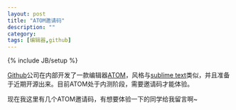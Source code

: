 ```yaml
---
layout: post
title: "ATOM邀请码"
description: ""
category: 
tags: [编辑器,github]
---
```

{% include JB/setup %}

[Github](github.com)公司在内部开发了一款编辑器[ATOM](https://atom.io)，风格与[sublime text](http://sublime_text.com/3)类似，并且准备于近期开源出来。目前ATOM处于内测阶段，需要邀请码才能体验。

现在我这里有几个ATOM邀请码，有想要体验一下的同学给我留言啊~

